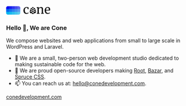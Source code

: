 <p>
  <a href="https://conedevelopment.com/">
    <br>
    <picture>
      <source media="(prefers-color-scheme: light)" srcset="https://github.com/conedevelopment/.github/raw/master/.github/cone-logo-dark.svg">
      <source media="(prefers-color-scheme: dark)" srcset="https://github.com/conedevelopment/.github/raw/master/.github/cone-logo-light.svg">
      <img alt="Cone Development" width="120" src="https://github.com/conedevelopment/.github/raw/master/.github/cone-logo-dark.svg">
    </picture>
    <br>
  </a>
</p>

### Hello 👋, We are Cone

We compose websites and web applications from small to large scale in WordPress and Laravel.

- 🌲 We are a small, two-person web development studio dedicated to making sustainable code for the web.
- 🌱 We are proud open-source developers making [Root](https://github.com/conedevelopment/root), [Bazar](https://github.com/conedevelopment/bazar), and [Spruce CSS](https://github.com/conedevelopment/sprucecss).
- 📫 You can reach us at: [hello@conedevelopment.com](mailto:hello@conedevelopment.com).

[conedevelopment.com](https://conedevelopment.com)
